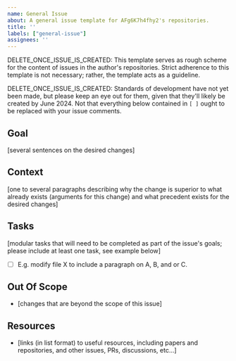 ```yaml
---
name: General Issue
about: A general issue template for AFg6K7h4fhy2's repositories.
title: ''
labels: ["general-issue"]
assignees: ''
---
```


DELETE_ONCE_ISSUE_IS_CREATED: This template serves as rough scheme for the content of issues in the author's repositories. Strict adherence to this template is not necessary; rather, the template acts as a guideline.

DELETE_ONCE_ISSUE_IS_CREATED: Standards of development have not yet been made, but please keep an eye out for them, given that they'll likely be created by June 2024. Not that everything below contained in `[ ]` ought to be replaced with your issue comments.

## Goal

[several sentences on the desired changes]

## Context

[one to several paragraphs describing why the change is superior to what already exists (arguments for this change) and what precedent exists for the desired changes]

## Tasks

[modular tasks that will need to be completed as part of the issue's goals; please include at least one task, see example below]

- [ ] E.g. modify file X to include a paragraph on A, B, and or C.

## Out Of Scope

- [changes that are beyond the scope of this issue]

## Resources

- [links (in list format) to useful resources, including papers and repositories, and other issues, PRs, discussions, etc...]
